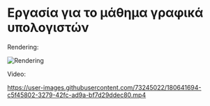 # Εργασία για το μάθημα γραφικά υπολογιστών
Rendering:

![Rendering](https://user-images.githubusercontent.com/73245022/180641698-26eb9852-0cdd-42c3-bd8a-8d865ba63038.jpg)

Video:

https://user-images.githubusercontent.com/73245022/180641694-c5f45802-3279-42fc-ad9a-bf7d29ddec80.mp4


